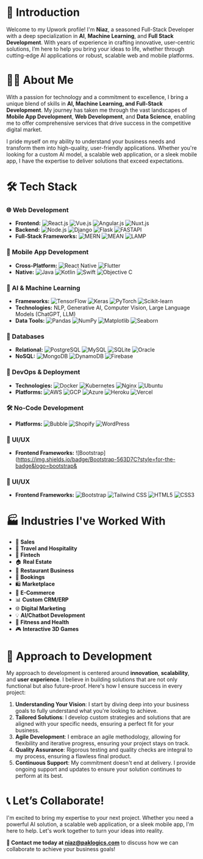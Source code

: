 # 👋 Introduction

Welcome to my Upwork profile! I'm **Niaz**, a seasoned Full-Stack Developer with a deep specialization in **AI**, **Machine Learning**, and **Full Stack Development**. With years of experience in crafting innovative, user-centric solutions, I’m here to help you bring your ideas to life, whether through cutting-edge AI applications or robust, scalable web and mobile platforms.

# 🧑‍💻 About Me

With a passion for technology and a commitment to excellence, I bring a unique blend of skills in **AI, Machine Learning, and Full-Stack Development**. My journey has taken me through the vast landscapes of **Mobile App Development**, **Web Development**, and **Data Science**, enabling me to offer comprehensive services that drive success in the competitive digital market.

I pride myself on my ability to understand your business needs and transform them into high-quality, user-friendly applications. Whether you're looking for a custom AI model, a scalable web application, or a sleek mobile app, I have the expertise to deliver solutions that exceed expectations.

# 🛠️ Tech Stack

### 🌐 Web Development
- **Frontend:** ![React.js](https://img.shields.io/badge/React-20232A?style=for-the-badge&logo=react&logoColor=61DAFB) ![Vue.js](https://img.shields.io/badge/Vue.js-35495E?style=for-the-badge&logo=vue.js&logoColor=4FC08D) ![Angular.js](https://img.shields.io/badge/Angular-DD0031?style=for-the-badge&logo=angular&logoColor=white) ![Nuxt.js](https://img.shields.io/badge/Nuxt.js-00C58E?style=for-the-badge&logo=nuxt.js&logoColor=white)
- **Backend:** ![Node.js](https://img.shields.io/badge/Node.js-43853D?style=for-the-badge&logo=node.js&logoColor=white) ![Django](https://img.shields.io/badge/Django-092E20?style=for-the-badge&logo=django&logoColor=white) ![Flask](https://img.shields.io/badge/Flask-000000?style=for-the-badge&logo=flask&logoColor=white) ![FASTAPI](https://img.shields.io/badge/FastAPI-005571?style=for-the-badge&logo=fastapi)
- **Full-Stack Frameworks:** ![MERN](https://img.shields.io/badge/MERN-20232A?style=for-the-badge&logo=react&logoColor=61DAFB) ![MEAN](https://img.shields.io/badge/MEAN-DD0031?style=for-the-badge&logo=angular&logoColor=white) ![LAMP](https://img.shields.io/badge/LAMP-777BB4?style=for-the-badge&logo=php&logoColor=white)

### 📱 Mobile App Development
- **Cross-Platform:** ![React Native](https://img.shields.io/badge/React_Native-20232A?style=for-the-badge&logo=react&logoColor=61DAFB) ![Flutter](https://img.shields.io/badge/Flutter-02569B?style=for-the-badge&logo=flutter&logoColor=white)
- **Native:** ![Java](https://img.shields.io/badge/Java-ED8B00?style=for-the-badge&logo=java&logoColor=white) ![Kotlin](https://img.shields.io/badge/Kotlin-0095D5?style=for-the-badge&logo=kotlin&logoColor=white) ![Swift](https://img.shields.io/badge/Swift-FA7343?style=for-the-badge&logo=swift&logoColor=white) ![Objective C](https://img.shields.io/badge/Objective--C-43853D?style=for-the-badge&logo=apple&logoColor=white)

### 🤖 AI & Machine Learning
- **Frameworks:** ![TensorFlow](https://img.shields.io/badge/TensorFlow-FF6F00?style=for-the-badge&logo=tensorflow&logoColor=white) ![Keras](https://img.shields.io/badge/Keras-D00000?style=for-the-badge&logo=keras&logoColor=white) ![PyTorch](https://img.shields.io/badge/PyTorch-EE4C2C?style=for-the-badge&logo=pytorch&logoColor=white) ![Scikit-learn](https://img.shields.io/badge/scikit--learn-F7931E?style=for-the-badge&logo=scikit-learn&logoColor=white)
- **Technologies:** NLP, Generative AI, Computer Vision, Large Language Models (ChatGPT, LLM)
- **Data Tools:** ![Pandas](https://img.shields.io/badge/Pandas-150458?style=for-the-badge&logo=pandas&logoColor=white) ![NumPy](https://img.shields.io/badge/NumPy-013243?style=for-the-badge&logo=numpy&logoColor=white) ![Matplotlib](https://img.shields.io/badge/Matplotlib-013243?style=for-the-badge&logo=matplotlib&logoColor=white) ![Seaborn](https://img.shields.io/badge/Seaborn-00629E?style=for-the-badge&logo=python&logoColor=white)

### 💾 Databases
- **Relational:** ![PostgreSQL](https://img.shields.io/badge/PostgreSQL-316192?style=for-the-badge&logo=postgresql&logoColor=white) ![MySQL](https://img.shields.io/badge/MySQL-4479A1?style=for-the-badge&logo=mysql&logoColor=white) ![SQLite](https://img.shields.io/badge/SQLite-003B57?style=for-the-badge&logo=sqlite&logoColor=white) ![Oracle](https://img.shields.io/badge/Oracle-F80000?style=for-the-badge&logo=oracle&logoColor=white)
- **NoSQL:** ![MongoDB](https://img.shields.io/badge/MongoDB-4EA94B?style=for-the-badge&logo=mongodb&logoColor=white) ![DynamoDB](https://img.shields.io/badge/DynamoDB-4053D6?style=for-the-badge&logo=amazon-dynamodb&logoColor=white) ![Firebase](https://img.shields.io/badge/Firebase-FFCA28?style=for-the-badge&logo=firebase&logoColor=black)

### 🚀 DevOps & Deployment
- **Technologies:** ![Docker](https://img.shields.io/badge/Docker-2496ED?style=for-the-badge&logo=docker&logoColor=white) ![Kubernetes](https://img.shields.io/badge/Kubernetes-326CE5?style=for-the-badge&logo=kubernetes&logoColor=white) ![Nginx](https://img.shields.io/badge/Nginx-009639?style=for-the-badge&logo=nginx&logoColor=white) ![Ubuntu](https://img.shields.io/badge/Ubuntu-E95420?style=for-the-badge&logo=ubuntu&logoColor=white)
- **Platforms:** ![AWS](https://img.shields.io/badge/Amazon_AWS-232F3E?style=for-the-badge&logo=amazon-aws&logoColor=white) ![GCP](https://img.shields.io/badge/Google_Cloud-4285F4?style=for-the-badge&logo=google-cloud&logoColor=white) ![Azure](https://img.shields.io/badge/Microsoft_Azure-0078D4?style=for-the-badge&logo=microsoft-azure&logoColor=white) ![Heroku](https://img.shields.io/badge/Heroku-430098?style=for-the-badge&logo=heroku&logoColor=white) ![Vercel](https://img.shields.io/badge/Vercel-000000?style=for-the-badge&logo=vercel&logoColor=white)

### 🛠️ No-Code Development
- **Platforms:** ![Bubble](https://img.shields.io/badge/Bubble-1E1E1E?style=for-the-badge&logo=bubble&logoColor=white) ![Shopify](https://img.shields.io/badge/Shopify-7AB55C?style=for-the-badge&logo=shopify&logoColor=white) ![WordPress](https://img.shields.io/badge/WordPress-21759B?style=for-the-badge&logo=wordpress&logoColor=white)

### 🎨 UI/UX
- **Frontend Frameworks:** ![Bootstrap](https://img.shields.io/badge/Bootstrap-563D7C?style=for-the-badge&logo=bootstrap&

### 🎨 UI/UX
- **Frontend Frameworks:** ![Bootstrap](https://img.shields.io/badge/Bootstrap-563D7C?style=for-the-badge&logo=bootstrap&logoColor=white) ![Tailwind CSS](https://img.shields.io/badge/Tailwind_CSS-38B2AC?style=for-the-badge&logo=tailwind-css&logoColor=white) ![HTML5](https://img.shields.io/badge/HTML5-E34F26?style=for-the-badge&logo=html5&logoColor=white) ![CSS3](https://img.shields.io/badge/CSS3-1572B6?style=for-the-badge&logo=css3&logoColor=white)

# 🏭 Industries I've Worked With

- 🎯 **Sales**
- 🏨 **Travel and Hospitality**
- 💸 **Fintech**
- 🏠 **Real Estate**
- 🍴 **Restaurant Business**
- 📅 **Bookings**
- 🛍️ **Marketplace**
- 🛒 **E-Commerce**
- 📊 **Custom CRM/ERP**
- 🌐 **Digital Marketing**
- 💡 **AI/Chatbot Development**
- 🧘 **Fitness and Health**
- 🎮 **Interactive 3D Games**

# 🚀 Approach to Development

My approach to development is centered around **innovation**, **scalability**, and **user experience**. I believe in building solutions that are not only functional but also future-proof. Here's how I ensure success in every project:

1. **Understanding Your Vision**: I start by diving deep into your business goals to fully understand what you're looking to achieve.
2. **Tailored Solutions**: I develop custom strategies and solutions that are aligned with your specific needs, ensuring a perfect fit for your business.
3. **Agile Development**: I embrace an agile methodology, allowing for flexibility and iterative progress, ensuring your project stays on track.
4. **Quality Assurance**: Rigorous testing and quality checks are integral to my process, ensuring a flawless final product.
5. **Continuous Support**: My commitment doesn't end at delivery. I provide ongoing support and updates to ensure your solution continues to perform at its best.

# 📞 Let’s Collaborate!

I'm excited to bring my expertise to your next project. Whether you need a powerful AI solution, a scalable web application, or a sleek mobile app, I'm here to help. Let's work together to turn your ideas into reality.

**💬 Contact me today at [niaz@paklogics.com](mailto:niaz@paklogics.com)** to discuss how we can collaborate to achieve your business goals!
